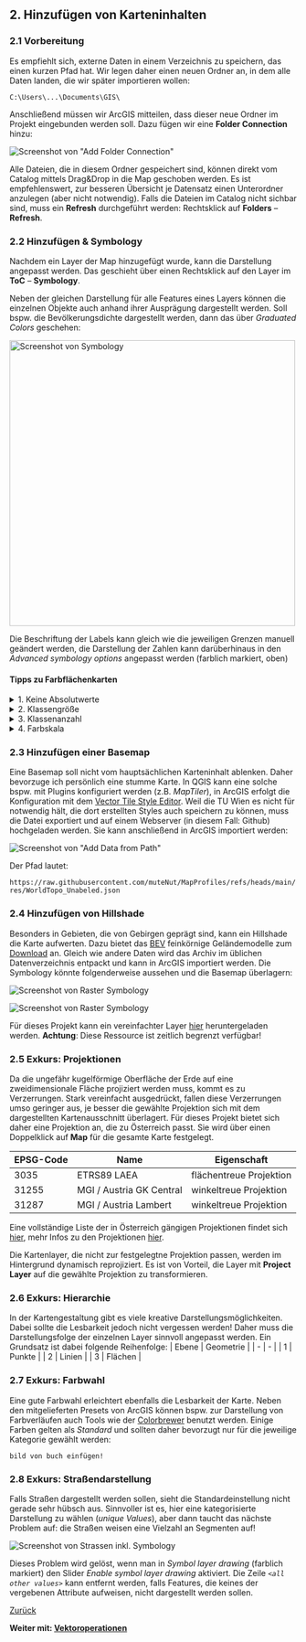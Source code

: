 ## 2. Hinzufügen von Karteninhalten

### 2.1 Vorbereitung

Es empfiehlt sich, externe Daten in einem Verzeichnis zu speichern, das einen kurzen Pfad hat. Wir legen daher einen neuen Ordner an, in dem alle Daten landen, die wir später importieren wollen:

```
C:\Users\...\Documents\GIS\
```
Anschließend müssen wir ArcGIS mitteilen, dass dieser neue Ordner im Projekt eingebunden werden soll. Dazu fügen wir eine **Folder Connection** hinzu:

![Screenshot von "Add Folder Connection"](./img/addd_folder.jpg)

Alle Dateien, die in diesem Ordner gespeichert sind, können direkt vom Catalog mittels Drag&Drop in die Map geschoben werden. Es ist empfehlenswert, zur besseren Übersicht je Datensatz einen Unterordner anzulegen (aber nicht notwendig). Falls die Dateien im Catalog nicht sichbar sind, muss ein **Refresh** durchgeführt werden: Rechtsklick auf **Folders** &ndash; **Refresh**.

### 2.2 Hinzufügen & Symbology

Nachdem ein Layer der Map hinzugefügt wurde, kann die Darstellung angepasst werden. Das geschieht über einen Rechtsklick auf den Layer im **ToC** &ndash; **Symbology**.

Neben der gleichen Darstellung für alle Features eines Layers können die einzelnen Objekte auch anhand ihrer Ausprägung dargestellt werden. Soll bspw. die Bevölkerungsdichte dargestellt werden, dann das über *Graduated Colors* geschehen:

<img src="./img/sym1.jpg" alt="Screenshot von Symbology" width=500>

Die Beschriftung der Labels kann gleich wie die jeweiligen Grenzen manuell geändert werden, die Darstellung der Zahlen kann darüberhinaus in den *Advanced symbology options* angepasst werden (farblich markiert, oben)

#### Tipps zu Farbflächenkarten

<details>
  <summary>1. Keine Absolutwerte</summary>
  Weil die Ausprägung eines Attributs häufig mit dessen Größe korrelliert, werden große Objekte dadurch noch stärker hervorgehoben. Stattdessen sollte die Ausprägung stets relativ, bspw. zur Fläche, dargestellt werden! Eine Ausnahme bilden Rasterzellen, die stets die gleiche Fläche aufweisen. Daher können hier auch guten Gewissens Absolutwerte dargestellt werden.
</details>

<details>
  <summary>2. Klassengröße</summary>
  Es ist wenig informativ, wenn es Klassen gibt, die zB nur ein einziges Objekt enthalten, gleichzeitig aber eine andere Klasse den Großteil aller Objekte enthält. So lässt sich nicht ablesen, wie sich die Objekte eines Layers voneinander unterscheiden! Daher ist es meistens praktisch, als Ausgangspunkt die Quantile zu nutzen und ggf. die Grenzen anschließend anzupassen. Dadurch weisen alle Klassen möglichst gleich viele Objekte auf.
</details>

<details>
  <summary>3. Klassenanzahl</summary>
  Je mehr Klassen ein Layer enthält, umso feiner müssen die farblichen Abstufungen sein. Ab einer gewissen Anzahl an Klassen lässt sich zunehmend schwerer erkennen, welcher Klasse ein Objekt angehört. Daher wird häufig empfohlen, zwischen 4 &ndash; 6 Klassen zu bilden.
</details>

<details>
  <summary>4. Farbskala</summary>
  Es kann sinnvoll sein, eine divergierende Farbskala zu nutzen. Mehr Input findet sich <a href="https://www.datawrapper.de/blog/diverging-vs-sequential-color-scales">hier</a>
</details>

### 2.3 Hinzufügen einer Basemap

Eine Basemap soll nicht vom hauptsächlichen Karteninhalt ablenken. Daher bevorzuge ich persönlich eine stumme Karte. In QGIS kann eine solche bspw. mit Plugins konfiguriert werden (z.B. *MapTiler*), in ArcGIS erfolgt die Konfiguration mit dem [Vector Tile Style Editor](https://developers.arcgis.com/vector-tile-style-editor/). Weil die TU Wien es nicht für notwendig hält, die dort erstellten Styles auch speichern zu können, muss die Datei exportiert und auf einem Webserver (in diesem Fall: Github) hochgeladen werden. Sie kann anschließend in ArcGIS importiert werden:

![Screenshot von "Add Data from Path"](./img/add_frompath.jpg)

Der Pfad lautet:

``` https://raw.githubusercontent.com/muteNut/MapProfiles/refs/heads/main/res/WorldTopo_Unabeled.json ```

### 2.4 Hinzufügen von Hillshade

Besonders in Gebieten, die von Gebirgen geprägt sind, kann ein Hillshade die Karte aufwerten. Dazu bietet das [BEV](https://www.bev.gv.at/) feinkörnige Geländemodelle zum [Download](https://data.bev.gv.at/geonetwork/srv/ger/catalog.search#/search?isTemplate=n&resourceTemporalDateRange=%7B%22range%22:%7B%22resourceTemporalDateRange%22:%7B%22gte%22:null,%22lte%22:null,%22relation%22:%22intersects%22%7D%7D%7D&sortBy=creationDateForResource&sortOrder=desc&from=1&to=100&any=ALS%20DTM%20H%C3%B6henraster%201m) an. Gleich wie andere Daten wird das Archiv im üblichen Datenverzeichnis entpackt und kann in ArcGIS importiert werden. Die Symbology könnte folgenderweise aussehen und die Basemap überlagern: 

![Screenshot von Raster Symbology](./img/raster_sym1.jpg)

![Screenshot von Raster Symbology](./img/raster_sym2.jpg)

Für dieses Projekt kann ein vereinfachter Layer [hier](http://nc.dazzr.space/DTM_OOe.zip) heruntergeladen werden. **Achtung**: Diese Ressource ist zeitlich begrenzt verfügbar! 

### 2.5 Exkurs: Projektionen

Da die ungefähr kugelförmige Oberfläche der Erde auf eine zweidimensionale Fläche projiziert werden muss, kommt es zu Verzerrungen. Stark vereinfacht ausgedrückt, fallen diese Verzerrungen umso geringer aus, je besser die gewählte Projektion sich mit dem dargestellten Kartenausschnitt überlagert. Für dieses Projekt bietet sich daher eine Projektion an, die zu Österreich passt. Sie wird über einen Doppelklick auf **Map** für die gesamte Karte festgelegt.

| EPSG-Code | Name | Eigenschaft |
| - | - | - |
| 3035 | ETRS89 LAEA | flächentreue Projektion |
| 31255 | MGI / Austria GK Central | winkeltreue Projektion |
| 31287 | MGI / Austria Lambert | winkeltreue Projektion |

Eine vollständige Liste der in Österreich gängigen Projektionen findet sich [hier](https://www.bev.gv.at/dam/jcr:b3d3e774-4a00-4faa-b1c1-eee986e62007/EPSG_Austria_BEV.pdf), mehr Infos zu den Projektionen [hier](https://pro.arcgis.com/de/pro-app/3.3/help/mapping/properties/list-of-supported-map-projections.htm).

Die Kartenlayer, die nicht zur festgelegtne Projektion passen, werden im Hintergrund dynamisch reprojiziert. Es ist von Vorteil, die Layer mit **Project Layer** auf die gewählte Projektion zu transformieren.

### 2.6 Exkurs: Hierarchie
In der Kartengestaltung gibt es viele kreative Darstellungsmöglichkeiten. Dabei sollte die Lesbarkeit jedoch nicht vergessen werden! Daher muss die Darstellungsfolge der einzelnen Layer sinnvoll angepasst werden. Ein Grundsatz ist dabei folgende Reihenfolge:
| Ebene | Geometrie |
| - | - |
| 1 | Punkte |
| 2 | Linien |
| 3 | Flächen |

### 2.7 Exkurs: Farbwahl
Eine gute Farbwahl erleichtert ebenfalls die Lesbarkeit der Karte. Neben den mitgelieferten Presets von ArcGIS können bspw. zur Darstellung von Farbverläufen auch Tools wie der [Colorbrewer](https://colorbrewer2.org/) benutzt werden.
Einige Farben gelten als *Standard* und sollten daher bevorzugt nur für die jeweilige Kategorie gewählt werden:
```
bild von buch einfügen!
```

### 2.8 Exkurs: Straßendarstellung
Falls Straßen dargestellt werden sollen, sieht die Standardeinstellung nicht gerade sehr hübsch aus. Sinnvoller ist es, hier eine kategorisierte Darstellung zu wählen (*unique Values*), aber dann taucht das nächste Problem auf: die Straßen weisen eine Vielzahl an Segmenten auf!

![Screenshot von Strassen inkl. Symbology](./img/streets.jpg)

Dieses Problem wird gelöst, wenn man in *Symbol layer drawing* (farblich markiert) den Slider *Enable symbol layer drawing* aktiviert. Die Zeile *`<all other values>`* kann entfernt werden, falls Features, die keines der vergebenen Attribute aufweisen, nicht dargestellt werden sollen.

[Zurück](./interface.md)

**Weiter mit: [Vektoroperationen](vector.md)**
